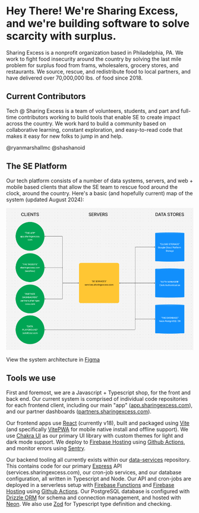 # Hey There! We're Sharing Excess, and we're building software to solve scarcity with surplus.

Sharing Excess is a nonprofit organization based in Philadelphia, PA. We work to fight food insecurity around the country by solving the last mile problem for surplus food from frams, wholesalers, grocery stores, and restaurants. We source, rescue, and redistribute food to local partners, and have delivered over 70,000,000 lbs. of food since 2018.

## Current Contributors

Tech @ Sharing Excess is a team of volunteers, students, and part and full-time contributors working to build tools that enable SE to create impact across the country. We work hard to build a community based on collaborative learning, constant exploration, and easy-to-read code that makes it easy for new folks to jump in and help.

@ryanmarshallmc
@shashanoid

## The SE Platform

Our tech platform consists of a number of data systems, servers, and web + mobile based clients that allow the SE team to rescue food around the clock, around the country. Here's a basic (and hopefully current) map of the system (updated August 2024):

![System Architecture](system_architecture.png)

View the system architecture in [Figma](https://www.figma.com/board/A3F4g1bKS3iPit9UhfbpuI/SE-Tech---System-Architecture?node-id=0%3A1&t=s7QtRaC8GjB2v1Ah-1)

## Tools we use

First and foremost, we are a Javascript + Typescript shop, for the front and back end. Our current system is comprised of individual code repositories for each frontend client, including our main "app" ([app.sharingexcess.com](https://github.com/sharingexcess/app.sharingexcess.com)), and our partner dashboards ([partners.sharingexcess.com](https://partners.sharingexcess.com)).

Our frontend apps use [React](https://react.dev) (currently v18), built and packaged using [Vite](https://vitejs.dev) (and specifically [VitePWA](https://vite-pwa-org.netlify.app) for mobile native install and offline support). We use [Chakra UI](https://v2.chakra-ui.com) as our primary UI library with custom themes for light and dark mode support. We deploy to [Firebase Hosting](https://firebase.google.com/docs/hosting) using [Github Actions](https://docs.github.com/en/actions), and monitor errors using [Sentry](https://sentry.io).

Our backend tooling all currently exists within our [data-services](https://github.com/sharingexcess/data-services) repository. This contains code for our primary [Express](https://expressjs.com) API (services.sharingexcess.com), our cron-job services, and our database configuration, all written in Typescript and Node. Our API and cron-jobs are deployed in a serverless setup with [Firebase Functions](https://firebase.google.com/docs/functions) and [Firebase Hosting](https://firebase.google.com/docs/hosting) using [Github Actions](https://docs.github.com/en/actions). Our PostgreSQL database is configured with [Drizzle ORM](https://orm.drizzle.team) for schema and connection management, and hosted with [Neon](https://neon.tech). We also use [Zod](https://zod.dev) for Typescript type definition and checking.